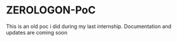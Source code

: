 # ZEROLOGON-PoC
 
This is an old poc i did during my last internship.
Documentation and updates are coming soon
